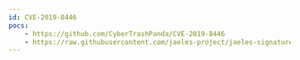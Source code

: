 ```yaml
---
id: CVE-2019-8446
pocs:
    - https://github.com/CyberTrashPanda/CVE-2019-8446
    - https://raw.githubusercontent.com/jaeles-project/jaeles-signatures/master/cves/jira-improper-authorization-cve-2019-8446.yaml
---
```

